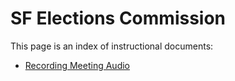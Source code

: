 SF Elections Commission
=======================

This page is an index of instructional documents:

* [Recording Meeting Audio](audio.md)
